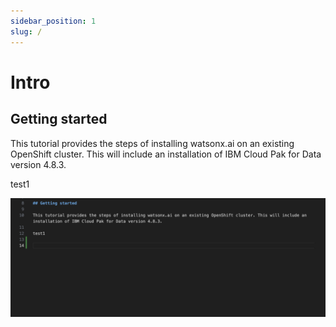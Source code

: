 ```yaml
---
sidebar_position: 1
slug: /
---
```


# Intro

## Getting started

This tutorial provides the steps of installing watsonx.ai on an existing OpenShift cluster. This will include an installation of IBM Cloud Pak for Data version 4.8.3.

test1

![](2024-04-22-15-29-08.png)